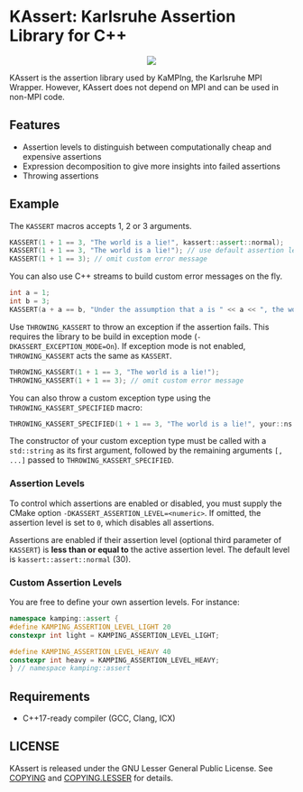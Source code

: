 # KAssert: Karlsruhe Assertion Library for C++
<p align="center">
   <img src="https://raw.githubusercontent.com/kamping-site/kassert/docs/images/logo.svg"\>
</p>

KAssert is the assertion library used by KaMPIng, the Karlsruhe MPI Wrapper.
However, KAssert does not depend on MPI and can be used in non-MPI code.

## Features

- Assertion levels to distinguish between computationally cheap and expensive assertions
- Expression decomposition to give more insights into failed assertions 
- Throwing assertions

## Example 

The `KASSERT` macros accepts 1, 2 or 3 arguments. 

```c++
KASSERT(1 + 1 == 3, "The world is a lie!", kassert::assert::normal);
KASSERT(1 + 1 == 3, "The world is a lie!"); // use default assertion level (kassert::assert::normal)
KASSERT(1 + 1 == 3); // omit custom error message
```

You can also use C++ streams to build custom error messages on the fly.

```c++
int a = 1;
int b = 3;
KASSERT(a + a == b, "Under the assumption that a is " << a << ", the world is a lie!");
```

Use `THROWING_KASSERT` to throw an exception if the assertion fails. 
This requires the library to be build in exception mode (`-DKASSERT_EXCEPTION_MODE=On`). 
If exception mode is not enabled, `THROWING_KASSERT` acts the same as `KASSERT`.

```c++
THROWING_KASSERT(1 + 1 == 3, "The world is a lie!");
THROWING_KASSERT(1 + 1 == 3); // omit custom error message
```

You can also throw a custom exception type using the `THROWING_KASSERT_SPECIFIED` macro:

```c++
THROWING_KASSERT_SPECIFIED(1 + 1 == 3, "The world is a lie!", your::ns::Exception [, ...]);
```

The constructor of your custom exception type must be called with a `std::string` as its first 
argument, followed by the remaining arguments `[, ...]` passed to `THROWING_KASSERT_SPECIFIED`. 

### Assertion Levels 

To control which assertions are enabled or disabled, you must supply the CMake option `-DKASSERT_ASSERTION_LEVEL=<numeric>`. 
If omitted, the assertion level is set to `0`, which disables all assertions. 

Assertions are enabled if their assertion level (optional third parameter of `KASSERT`) is **less than or equal to** the active assertion level. 
The default level is `kassert::assert::normal` (30). 

### Custom Assertion Levels 

You are free to define your own assertion levels. For instance: 

```c++
namespace kamping::assert {
#define KAMPING_ASSERTION_LEVEL_LIGHT 20
constexpr int light = KAMPING_ASSERTION_LEVEL_LIGHT;

#define KAMPING_ASSERTION_LEVEL_HEAVY 40
constexpr int heavy = KAMPING_ASSERTION_LEVEL_HEAVY;
} // namespace kamping::assert 
```

## Requirements

- C++17-ready compiler (GCC, Clang, ICX)
   
## LICENSE

KAssert is released under the GNU Lesser General Public License. See [COPYING](COPYING) and [COPYING.LESSER](COPYING.LESSER) for details.
